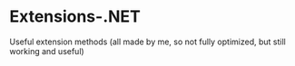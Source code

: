 # Extensions-.NET
Useful extension methods (all made by me, so not fully optimized, but still working and useful)
